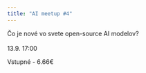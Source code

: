 ```yaml
---
title: "AI meetup #4"
---
```

Čo je nové vo svete open-source AI modelov?\
\
13.9. 17:00

Vstupné - 6.66€